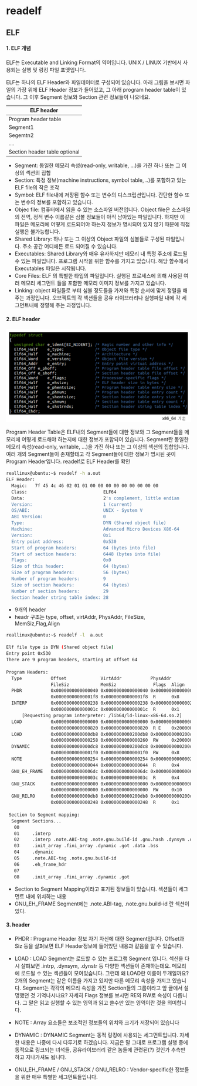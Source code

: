 # readelf



## ELF

#### 1. ELF 개념

ELF는 Executable and Linking Format의 약어입니다. UNIX / LINUX 기반에서 사용되는 실행 및 링킹 파일 포맷입니다.

ELF는 하나의 ELF Header와 파일데이터로 구성되어 있습니다. 아래 그림을 보시면 파일의 가장 위에 ELF Header 정보가 들어있고, 그 아래 program header table이 있습니다. 그 이후 Segment 정보와 Section 관련 정보들이 나오네요. 

| ELF header                    |
| ----------------------------- |
| Program header table          |
| Segment1                      |
| Segemtn2                      |
| ....                          |
| Section header table optional |

- Segment: 동일한 메모리 속성(read-only, writable, ...)을 가진 하나 또는 그 이상의 섹션의 집합
- Section: 특정 정보(machine instructions, symbol table, ..)를 포함하고 있는 ELF file의 작은 조각
- Symbol: ELF file내에 저장된 함수 또는 변수의 디스크립션입니다. 간단한 함수 또는 변수의 정보를 포함하고 있습니다.
- Objec file: 컴퓨터에서 읽을 수 있는 소스파일 버전입니다. Object file은 소스파일의 전역, 정적 변수 이름같은 심볼 정보들이 아직 남아있는 파일입니다. 하지만 이 파일은 메모리에 어떻게 로드되어야 하는지 정보가 명시되어 있지 않기 때문에 직접 실행은 불가능합니다.
- Shared Library: 하나 또는 그 이상의 Object 파일의 심볼들로 구성된 파일입니다. 주소 공간 어디에든 로드 되어질 수 있습니다.
- Executables: Shared Library와 매우 유사하지만 메모리 내 특정 주소에 로드될 수 있는 파일입니다. 프로그램 시작을 위한 함수를 가지고 있습니다. 해당 함수에서 Executables 파일은 시작됩니다.
- Core Files: ELF 의 특별한 타입의 파일입니다. 실행된 프로세스에 의해 사용된 여러 메모리 세그먼트 들을 포함한 메모리 이미지 정보를 가지고 있습니다. 
- Linking: object 파일들로 부터 심볼 정도들을 가져와 특정 순서에 맞게 정렬을 해주는 과정입니다. 오브젝트의 각 섹션들을 공유 라이브러리나 실행파일 내에 각 세그먼트내에 정렬해 주는 과정입니다. 

#### 2. ELF header 

![image-20211207001908973](img/image-20211207001908973.png)

Program Header Table은 ELF내의 Segment들에 대한 정보와 그 Segment들을 메모리에 어떻게 로드해야 하는지에 대한 정보가 포함되어 있습니다.  Segment란  동일한 메모리 속성(read-only, writable, ...)을 가진 하나 또는 그 이상의 섹션의 집합입니다. 여러 개의 Segment들이 존재할테고 각 Segment들에 대한 정보가  명시된 곳이 Program Header입니다. readelf로 ELF Header를 확인

```sh
reallinux@ubuntu:~$ readelf -h a.out
ELF Header:
  Magic:   7f 45 4c 46 02 01 01 00 00 00 00 00 00 00 00 00
  Class:                             ELF64
  Data:                              2's complement, little endian
  Version:                           1 (current)
  OS/ABI:                            UNIX - System V
  ABI Version:                       0
  Type:                              DYN (Shared object file)
  Machine:                           Advanced Micro Devices X86-64
  Version:                           0x1
  Entry point address:               0x530
  Start of program headers:          64 (bytes into file)
  Start of section headers:          6448 (bytes into file)
  Flags:                             0x0
  Size of this header:               64 (bytes)
  Size of program headers:           56 (bytes)
  Number of program headers:         9
  Size of section headers:           64 (bytes)
  Number of section headers:         29
  Section header string table index: 28
```

* 9개의 header
* headr 구조는 type, offset, virtAddr, PhysAddr, FileSize, MemSiz,Flag,Align 

```sh
reallinux@ubuntu:~$ readelf -l  a.out

Elf file type is DYN (Shared object file)
Entry point 0x530
There are 9 program headers, starting at offset 64

Program Headers:
  Type           Offset             VirtAddr           PhysAddr
                 FileSiz            MemSiz              Flags  Align
  PHDR           0x0000000000000040 0x0000000000000040 0x0000000000000040
                 0x00000000000001f8 0x00000000000001f8  R      0x8
  INTERP         0x0000000000000238 0x0000000000000238 0x0000000000000238
                 0x000000000000001c 0x000000000000001c  R      0x1
      [Requesting program interpreter: /lib64/ld-linux-x86-64.so.2]
  LOAD           0x0000000000000000 0x0000000000000000 0x0000000000000000
                 0x0000000000000820 0x0000000000000820  R E    0x200000
  LOAD           0x0000000000000db8 0x0000000000200db8 0x0000000000200db8
                 0x0000000000000258 0x0000000000000260  RW     0x200000
  DYNAMIC        0x0000000000000dc8 0x0000000000200dc8 0x0000000000200dc8
                 0x00000000000001f0 0x00000000000001f0  RW     0x8
  NOTE           0x0000000000000254 0x0000000000000254 0x0000000000000254
                 0x0000000000000044 0x0000000000000044  R      0x4
  GNU_EH_FRAME   0x00000000000006dc 0x00000000000006dc 0x00000000000006dc
                 0x000000000000003c 0x000000000000003c  R      0x4
  GNU_STACK      0x0000000000000000 0x0000000000000000 0x0000000000000000
                 0x0000000000000000 0x0000000000000000  RW     0x10
  GNU_RELRO      0x0000000000000db8 0x0000000000200db8 0x0000000000200db8
                 0x0000000000000248 0x0000000000000248  R      0x1

 Section to Segment mapping:
  Segment Sections...
   00
   01     .interp
   02     .interp .note.ABI-tag .note.gnu.build-id .gnu.hash .dynsym .dynstr .gnu.version .gnu.version_r .rela.dyn .rela.plt .init .plt .plt.got .text .fini .rodata .eh_frame_hdr .eh_frame
   03     .init_array .fini_array .dynamic .got .data .bss
   04     .dynamic
   05     .note.ABI-tag .note.gnu.build-id
   06     .eh_frame_hdr
   07
   08     .init_array .fini_array .dynamic .got

```

* Section to Segment Mapping이라고 표기된 정보들이 있습니다. 섹션들이 세그먼트 내에 위치하는 내용
* GNU_EH_FRAME Segment에는 .note.ABI-tag, .note.gnu.build-id 란 섹션이 있다.



#### 3. header

- PHDR : Programe Header 정보 자기 자신에 대한 Segment입니다. Offset과 Siz 등을 살펴보면 ELF Header정보에 들어있던 내용과 같음을 알 수 있습니다.

- LOAD : LOAD Segment는 로드할 수 있는 프로그램 Segment 입니다. 섹션을 다시 살펴보면 .intrp, .dynsym, .dynstr 등 다양한 섹션들이 존재하는데요. 메모리에 로드될 수 있는 섹션들이 모여있습니다. 그런데 왜 LOAD란 이름이 두개일까요? 2개의 Segment는 같은 이름을 가지고 있지만 다른 메모리 속성을 가지고 있습니다. Segment는 각각의 메모리 속성을 가진 Section들의 그룹이라고 앞 글에서 설명했던 것 기억나시나요? 자세히 Flags 정보를 보시면 RE와 RW로 속성이 다릅니다. 그 말은 읽고 실행할 수 있는 영역과 읽고 쓸수만 있는 영역이란 것을 의미합니다.
- NOTE :  Array 요소들은 보조적인 정보들의 위치와 크기가 저장되어 있습니다
- DYNAMIC : DYNAMIC Segment는 동적 링킹에 사용되는 세그먼트입니다. 자세한 내용은 나중에 다시 다루기로 하겠습니다. 지금은 말 그대로 프로그램 실행 중에 동적으로 링크되는 녀석들, 공유라이브러리 같은 놈들에 관련된(?) 것인가 추측만 하고 지나가셔도 됩니다.
- GNU_EH_FRAME / GNU_STACK / GNU_RELRO :  Vendor-specific한 정보들을 위한 매우 특별한 세그먼트들입니다.





